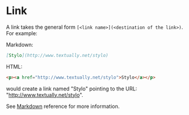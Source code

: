 
# Link 

A link takes the general form `[<link name>](<destination of the link>)`. For example: 

Markdown:

``` markdown 
[Stylo](http://www.textually.net/stylo)
```

HTML:

``` html 
<p><a href="http://www.textually.net/stylo">Stylo</a></p>
```

would create a link named "Stylo" pointing to the URL: "http://www.textually.net/stylo".

See  [Markdown](../markdown#mdLink) reference for more information. 
